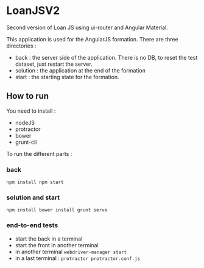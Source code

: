 # LoanJSV2
Second version of Loan JS using ui-router and Angular Material.

This application is used for the AngularJS formation.
There are three directories : 

* back : the server side of the application. There is no DB, to reset the test dataset, just restart the server.
* solution : the application at the end of the formation
* start : the starting state for the formation.

## How to run
You need to install : 

* nodeJS
* protractor
* bower
* grunt-cli

To run the different parts : 

### back
`npm install
npm start`

### solution and start

`npm install
bower install
grunt serve`

### end-to-end tests
* start the back in a terminal
* start the front in another terminal
* in another terminal `webdriver-manager start`
* in a last terminal : `protractor protractor.conf.js`
